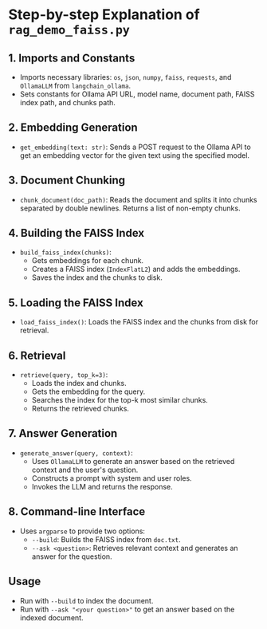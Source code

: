 # Step-by-step Explanation of `rag_demo_faiss.py`

## 1. Imports and Constants
- Imports necessary libraries: `os`, `json`, `numpy`, `faiss`, `requests`, and `OllamaLLM` from `langchain_ollama`.
- Sets constants for Ollama API URL, model name, document path, FAISS index path, and chunks path.

## 2. Embedding Generation
- `get_embedding(text: str)`: Sends a POST request to the Ollama API to get an embedding vector for the given text using the specified model.

## 3. Document Chunking
- `chunk_document(doc_path)`: Reads the document and splits it into chunks separated by double newlines. Returns a list of non-empty chunks.

## 4. Building the FAISS Index
- `build_faiss_index(chunks)`: 
  - Gets embeddings for each chunk.
  - Creates a FAISS index (`IndexFlatL2`) and adds the embeddings.
  - Saves the index and the chunks to disk.

## 5. Loading the FAISS Index
- `load_faiss_index()`: Loads the FAISS index and the chunks from disk for retrieval.

## 6. Retrieval
- `retrieve(query, top_k=3)`: 
  - Loads the index and chunks.
  - Gets the embedding for the query.
  - Searches the index for the top-k most similar chunks.
  - Returns the retrieved chunks.

## 7. Answer Generation
- `generate_answer(query, context)`: 
  - Uses `OllamaLLM` to generate an answer based on the retrieved context and the user's question.
  - Constructs a prompt with system and user roles.
  - Invokes the LLM and returns the response.

## 8. Command-line Interface
- Uses `argparse` to provide two options:
  - `--build`: Builds the FAISS index from `doc.txt`.
  - `--ask <question>`: Retrieves relevant context and generates an answer for the question.

## Usage
- Run with `--build` to index the document.
- Run with `--ask "<your question>"` to get an answer based on the indexed document.
